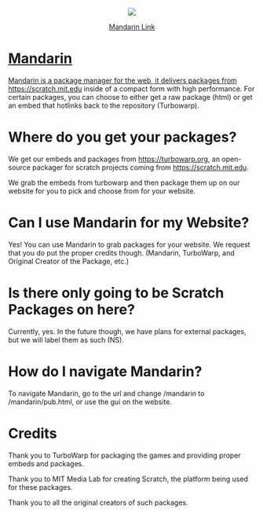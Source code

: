 <p align="center">
  <img src="https://raw.githubusercontent.com/rockfi5h/mandarin/main/assets/smalllogo2.png" />
</p>

<p align="center">
  <a href="https://rockfi5h.github.io/mandarin">Mandarin Link
  </p>
  
# Mandarin
Mandarin is a package manager for the web, it delivers packages from https://scratch.mit.edu inside of a compact form with high performance. For certain packages, you can choose to either get a raw package (html) or get an embed that hotlinks back to the repository (Turbowarp).

# Where do you get your packages?
We get our embeds and packages from https://turbowarp.org, an open-source packager for scratch projects coming from https://scratch.mit.edu.

We grab the embeds from turbowarp and then package them up on our website for you to pick and choose from for your website.

# Can I use Mandarin for my Website?
Yes! You can use Mandarin to grab packages for your website. We request that you do put the proper credits though. (Mandarin, TurboWarp, and Original Creator of the Package, etc.)

# Is there only going to be Scratch Packages on here?
Currently, yes. In the future though, we have plans for external packages, but we will label them as such (NS).

# How do I navigate Mandarin?
To navigate Mandarin, go to the url and change /mandarin to /mandarin/pub.html, or use the gui on the website.

# Credits
Thank you to TurboWarp for packaging the games and providing proper embeds and packages.

Thank you to MIT Media Lab for creating Scratch, the platform being used for these packages.

Thank you to all the original creators of such packages.
